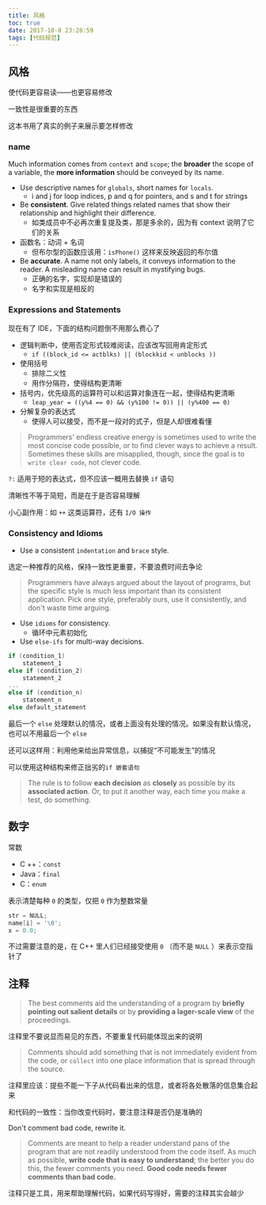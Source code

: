 ```yaml
---
title: 风格
toc: true
date: 2017-10-8 23:28:59
tags: [代码规范]
---
```


## 风格

使代码更容易读——也更容易修改

一致性是很重要的东西

这本书用了真实的例子来展示要怎样修改

### name

Much information comes from `context` and `scope`; the **broader** the scope of a variable, the **more information** should be conveyed by its name.

* Use descriptive names for `globals`, short names for `locals`.
  * i and j for loop indices, p and q for pointers, and s and t for strings
* Be **consistent**. Give related things related names that show their relationship and highlight their difference.
  * 如类成员中不必再次重复提及类，那是多余的，因为有 context 说明了它们的关系
* 函数名：动词 + 名词
  * 但布尔型的函数应该用：`isPhone()` 这样来反映返回的布尔值
* Be **accurate**. A name not only labels, it conveys information to the reader. A misleading name can result in mystifying bugs. 
  * 正确的名字，实现却是错误的
  * 名字和实现是相反的

### Expressions and Statements

现在有了  IDE，下面的结构问题倒不用那么费心了

* 逻辑判断中，使用否定形式较难阅读，应该改写回用肯定形式
  * `if ((block_id <= actblks) || (blockkid < unblocks ))`
* 使用括号
  * 排除二义性
  * 用作分隔符，使得结构更清晰
* 括号内，优先级高的运算符可以和运算对象连在一起，使得结构更清晰
  * `leap_year = ((y%4 == 0) && (y%100 != 0)) || (y%400 == 0)`
* 分解复杂的表达式
  * 使得人可以接受，而不是一段对的式子，但是人却很难看懂

> Programmers' endless creative energy is sometimes used to write the most concise code possible, or to find clever ways to achieve a result. Sometimes these skills are misapplied, though, since the goal is to `write clear code`, not clever code.

`?:` 适用于短的表达式，但不应该一概用去替换 `if` 语句

清晰性不等于简短，而是在于是否容易理解

小心副作用：如 `++` 这类运算符，还有 `I/O 操作` 

### Consistency and Idioms

* Use a consistent `indentation` and `brace` style.

选定一种推荐的风格，保持一致性更重要，不要浪费时间去争论

> Programmers have always argued about the layout of programs, but the specific style is much less important than its consistent application. Pick one style, preferably ours, use it consistently, and don't waste time arguing.

* Use `idioms` for consistency.
  * 循环中元素初始化
* Use `else-ifs` for multi-way decisions.

``` c
if (condition_1)
	statement_1
else if (condition_2)
	statement_2
...
else if (condition_n)
	statement_n
else default_statement
```

最后一个 `else` 处理默认的情况，或者上面没有处理的情况。如果没有默认情况，也可以不用最后一个 `else`

还可以这样用：利用他来给出异常信息，以捕捉“不可能发生”的情况

可以使用这种结构来修正拙劣的`if 嵌套语句`

> The rule is to follow **each decision** as **closely** as possible by its **associated action**. Or, to put it another way, each time you make a test, do something.

## 数字

常数

* C ++：`const`
* Java：`final`
* C：`enum`

表示清楚每种 `0` 的类型，仅把 `0` 作为整数常量

```c
str = NULL;
name[i] = '\0';
x = 0.0;
```

不过需要注意的是，在 C++ 里人们已经接受使用 `0` （而不是 `NULL` ）来表示空指针了

## 注释

> The best comments aid the understanding of a program by **briefly pointing out salient details** or by **providing a lager-scale view** of the proceedings.

注释里不要说显而易见的东西，不要重复代码能体现出来的说明

> Comments should add something that is not immediately evident from the code, or `collect` into one place information that is spread through the source.

注释里应该：提些不能一下子从代码看出来的信息，或者将各处散落的信息集合起来

和代码的一致性：当你改变代码时，要注意注释是否仍是准确的

Don't comment bad code, rewrite it.

> Comments are meant to help a reader understand pans of the program that are not readily understood from the code itself. As much as possible, **write code that is easy to understand**; the better you do this, the fewer comments you need. **Good code needs fewer comments than bad code.**

注释只是工具，用来帮助理解代码，如果代码写得好，需要的注释其实会越少

